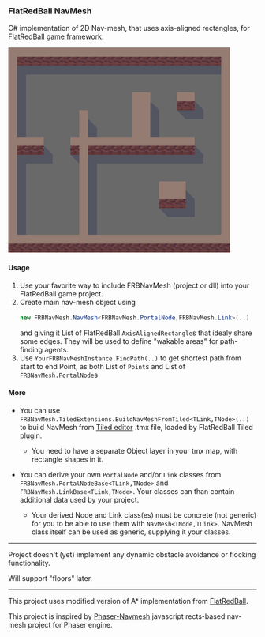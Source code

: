 ### FlatRedBall NavMesh
C# implementation of 2D Nav-mesh, that uses axis-aligned rectangles, for [FlatRedBall game framework](http://flatredball.com/).

[<img src="https://github.com/Riva3000/FRBNavMesh/blob/gh-pages/docs/Example01.gif" width="450">](https://github.com/Riva3000/FRBNavMesh/blob/gh-pages/docs/Example01.gif)

#### Usage
1. Use your favorite way to include FRBNavMesh (project or dll) into your FlatRedBall game project.
2. Create main nav-mesh object using 
   ```cs 
   new FRBNavMesh.NavMesh<FRBNavMesh.PortalNode,FRBNavMesh.Link>(..)
   ```
    and giving it List of FlatRedBall `AxisAlignedRectangle`s that idealy share some edges. They will be used to define "wakable areas" for path-finding agents.
3. Use `YourFRBNavMeshInstance.FindPath(..)` to get shortest path from start to end Point, as both List of `Point`s and List of `FRBNavMesh.PortalNode`s

#### More
- You can use `FRBNavMesh.TiledExtensions.BuildNavMeshFromTiled<TLink,TNode>(..)` to build NavMesh from [Tiled editor](https://www.mapeditor.org/) .tmx file, loaded by FlatRedBall Tiled plugin.
   - You need to have a separate Object layer in your tmx map, with rectangle shapes in it.

- You can derive your own `PortalNode` and/or `Link` classes from `FRBNavMesh.PortalNodeBase<TLink,TNode>` and `FRBNavMesh.LinkBase<TLink,TNode>`.
  Your classes can than contain additional data used by your project.
   - Your derived Node and Link class(es) must be concrete (not generic) for you to be able to use them with  `NavMesh<TNode,TLink>`. NavMesh class itself can be used as generic, supplying it your classes.



---

Project doesn't (yet) implement any dynamic obstacle avoidance or flocking functionality.

Will support "floors" later.

---

This project uses modified version of A* implementation from [FlatRedBall](http://flatredball.com/).

This project is inspired by [Phaser-Navmesh](https://github.com/mikewesthad/phaser-navmesh) javascript rects-based nav-mesh project for Phaser engine.
